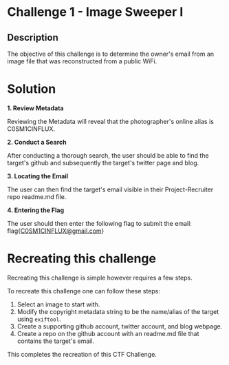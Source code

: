 ﻿

# Challenge 1 - Image Sweeper I

## Description

The objective of this challenge is to determine the owner's email from an image file that was reconstructed from a public WiFi. 

# Solution
**1. Review Metadata**

Reviewing the Metadata will reveal that the photographer's online alias is C0SM1CINFLUX.
 
**2. Conduct a Search**

After conducting a thorough search, the user should be able to find the target's github and subsequently the target's twitter page and blog.

**3. Locating the Email**

The user can then find the target's email visible in their Project-Recruiter repo readme.md file.

**4. Entering the Flag**

The user should then enter the following flag to submit the email: flag{C0SM1CINFLUX@gmail.com}

# Recreating this challenge 
Recreating this challenge is simple however requires a few steps.

To recreate this challenge one can follow these steps:

1. Select an image to start with.
2. Modify the copyright metadata string to be the name/alias of the target using `exiftool`.
3. Create a supporting github account, twitter account, and blog webpage.
4. Create a repo on the github account with an readme.md file that contains the target's email. 

This completes the recreation of this CTF Challenge. 

